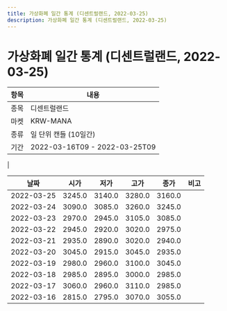 ```yaml
---
title: 가상화폐 일간 통계 (디센트럴랜드, 2022-03-25)
description: 가상화폐 일간 통계 (디센트럴랜드, 2022-03-25)
---
```


가상화폐 일간 통계 (디센트럴랜드, 2022-03-25)
===

|항목|내용|
|--|--|
|종목|디센트럴랜드|
|마켓|KRW-MANA|
|종류|일 단위 캔들 (10일간)|
|기간|2022-03-16T09 - 2022-03-25T09
|

|날짜|시가|저가|고가|종가|비고|
|--|--|--|--|--|--|
|2022-03-25|3245.0|3140.0|3280.0|3160.0|    |
|2022-03-24|3090.0|3085.0|3260.0|3245.0|    |
|2022-03-23|2970.0|2945.0|3105.0|3085.0|    |
|2022-03-22|2945.0|2920.0|3020.0|2975.0|    |
|2022-03-21|2935.0|2890.0|3020.0|2940.0|    |
|2022-03-20|3045.0|2915.0|3045.0|2935.0|    |
|2022-03-19|2980.0|2960.0|3100.0|3045.0|    |
|2022-03-18|2985.0|2895.0|3000.0|2985.0|    |
|2022-03-17|3060.0|2960.0|3110.0|2985.0|    |
|2022-03-16|2815.0|2795.0|3070.0|3055.0|    |
